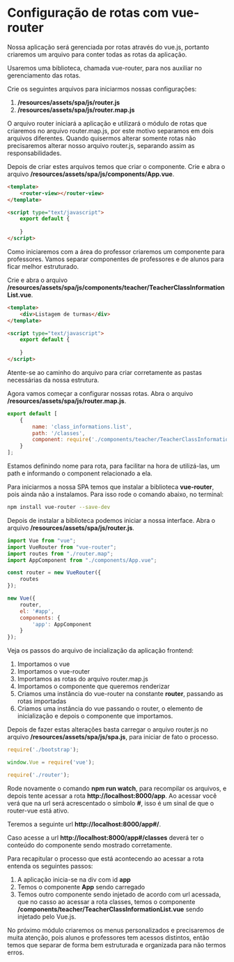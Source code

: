 # Configuração de rotas com vue-router

Nossa aplicação será gerenciada por rotas através do vue.js, portanto criaremos um arquivo para conter todas as rotas da aplicação.

Usaremos uma biblioteca, chamada vue-router, para nos auxiliar no gerenciamento das rotas.

Crie os seguintes arquivos para iniciarmos nossas configurações:

1. **/resources/assets/spa/js/router.js**
2. **/resources/assets/spa/js/router.map.js**

O arquivo router iniciará a aplicação e utilizará o módulo de rotas que criaremos no arquivo router.map.js, por este motivo separamos em dois arquivos diferentes. Quando quisermos alterar somente rotas não precisaremos alterar nosso arquivo router.js, separando assim as responsabilidades.

Depois de criar estes arquivos temos que criar o componente. Crie e abra o arquivo **/resources/assets/spa/js/components/App.vue**.

```html
<template>
    <router-view></router-view>
</template>

<script type="text/javascript">
    export default {
        
    }
</script>
```

Como iniciaremos com a área do professor criaremos um componente para professores. Vamos separar componentes de professores e de alunos para ficar melhor estruturado.

Crie e abra o arquivo **/resources/assets/spa/js/components/teacher/TeacherClassInformationList.vue**.

```html
<template>
    <div>Listagem de turmas</div>
</template>

<script type="text/javascript">
    export default {
        
    }
</script>
```

Atente-se ao caminho do arquivo para criar corretamente as pastas necessárias da nossa estrutura.

Agora vamos começar a configurar nossas rotas. Abra o arquivo **/resources/assets/spa/js/router.map.js**.

```js
export default [
    {
        name: 'class_informations.list',
        path: '/classes',
        component: require('./components/teacher/TeacherClassInformationList.vue')
    }
];
```

Estamos definindo nome para rota, para facilitar na hora de utilizá-las, um path e informando o component relacionado a ela.

Para iniciarmos a nossa SPA temos que instalar a biblioteca **vue-router**, pois ainda não a instalamos. Para isso rode o comando abaixo, no terminal:

```sh
npm install vue-router --save-dev
```

Depois de instalar a biblioteca podemos iniciar a nossa interface. Abra o arquivo **/resources/assets/spa/js/router.js**.

```js
import Vue from "vue";
import VueRouter from "vue-router";
import routes from "./router.map";
import AppComponent from "./components/App.vue";

const router = new VueRouter({
    routes
});

new Vue({
    router,
    el: '#app',
    components: {
        'app': AppComponent
    }
});
```

Veja os passos do arquivo de incialização da aplicação frontend:

1. Importamos o vue
2. Importamos o vue-router
3. Importamos as rotas do arquivo router.map.js
4. Importamos o componente que queremos renderizar
5. Criamos uma instância do vue-router na constante **router**, passando as rotas importadas
6. Criamos uma instância do vue passando o router, o elemento de inicialização e depois o componente que importamos.

Depois de fazer estas alterações basta carregar o arquivo router.js no arquivo **/resources/assets/spa/js/spa.js**, para iniciar de fato o processo.

```js
require('./bootstrap');

window.Vue = require('vue');

require('./router');
```

Rode novamente o comando **npm run watch**, para recompilar os arquivos, e depois tente acessar a rota **http://localhost:8000/app**. Ao acessar você verá que na url será acrescentado o símbolo **#**, isso é um sinal de que o router-vue está ativo.

Teremos a seguinte url **http://localhost:8000/app#/**.

Caso acesse a url **http://localhost:8000/app#/classes** deverá ter o conteúdo do componente sendo mostrado corretamente.

Para recapitular o processo que está acontecendo ao acessar a rota entenda os seguintes passos:

1. A aplicação inicia-se na div com id **app**
2. Temos o componente **App** sendo carregado
3. Temos outro componente sendo injetado de acordo com url acessada, que no casso ao acessar a rota classes, temos o componente **/components/teacher/TeacherClassInformationList.vue** sendo injetado pelo Vue.js.

No próximo módulo criaremos os menus personalizados e precisaremos de muita atenção, pois alunos e professores tem acessos distintos, então temos que separar de forma bem estruturada e organizada para não termos erros.